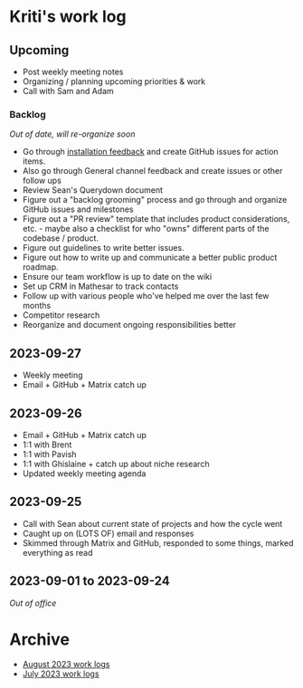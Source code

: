 # Kriti's work log

## Upcoming
- Post weekly meeting notes
- Organizing / planning upcoming priorities & work
- Call with Sam and Adam

### Backlog
*Out of date, will re-organize soon*

- Go through [installation feedback](https://github.com/centerofci/mathesar/discussions/3108) and create GitHub issues for action items.
- Also go through General channel feedback and create issues or other follow ups
- Review Sean's Querydown document
- Figure out a "backlog grooming" process and go through and organize GitHub issues and milestones
- Figure out a "PR review" template that includes product considerations, etc. - maybe also a checklist for who "owns" different parts of the codebase / product.
- Figure out guidelines to write better issues.
- Figure out how to write up and communicate a better public product roadmap.
- Ensure our team workflow is up to date on the wiki
- Set up CRM in Mathesar to track contacts
- Follow up with various people who've helped me over the last few months
- Competitor research
- Reorganize and document ongoing responsibilities better

## 2023-09-27
- Weekly meeting
- Email + GitHub + Matrix catch up

## 2023-09-26
- Email + GitHub + Matrix catch up
- 1:1 with Brent
- 1:1 with Pavish
- 1:1 with Ghislaine + catch up about niche research
- Updated weekly meeting agenda

## 2023-09-25
- Call with Sean about current state of projects and how the cycle went
- Caught up on (LOTS OF) email and responses
- Skimmed through Matrix and GitHub, responded to some things, marked everything as read

## 2023-09-01 to 2023-09-24
*Out of office*

# Archive
- [August 2023 work logs](./archive/2023-08/kriti.md)
- [July 2023 work logs](./archive/2023-07/kriti.md)
